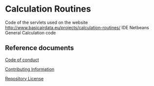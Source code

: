 # Calculation Routines
Code of the servlets used on the website
http://www.basicairdata.eu/projects/calculation-routines/
IDE Netbeans
General Calculation code

## Reference documents

[Code of conduct](CODE_OF_CONDUCT.md)

[Contributing Information](CONTRIBUTING.md)

[Repository License](LICENSE)
